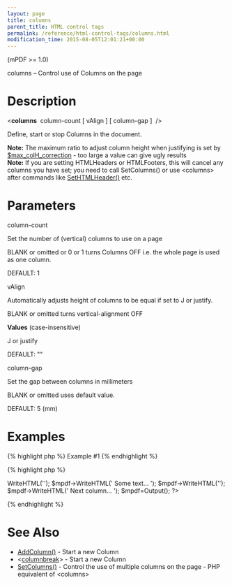 ```yaml
---
layout: page
title: columns
parent_title: HTML control tags
permalink: /reference/html-control-tags/columns.html
modification_time: 2015-08-05T12:01:21+00:00
---
```


(mPDF &gt;= 1.0)

columns – Control use of Columns on the page

# Description

&lt;<b>columns</b>&nbsp; <span class="parameter">column-count</span> [ <span class="parameter">vAlign</span> ] [ <span class="parameter">column-gap</span> ]&nbsp; /&gt;

Define, start or stop Columns in the document.

<div class="alert alert-info" role="alert"><strong>Note:</strong> The maximum ratio to adjust column height when justifying is set by <a href="{{ "/reference/mpdf-variables/max-colh-correction.html" | prepend: site.baseurl }}">$max_colH_correction</a> - too large a value can give ugly results</div>

<div class="alert alert-info" role="alert"><strong>Note:</strong> If you are setting HTMLHeaders or HTMLFooters, this will cancel any columns you have set; you need to call SetColumns() or use &lt;columns&gt; after commands like <a href="{{ "/reference/mpdf-functions/sethtmlheader.html" | prepend: site.baseurl }}">SetHTMLHeader()</a> etc.</div>

# Parameters

<span class="parameter">column-count</span>

Set the number of (vertical) columns to use on a page

<span class="smallblock">BLANK</span>&nbsp;or omitted or 0 or 1 turns Columns OFF i.e. the whole page is used as one column.

<span class="smallblock">DEFAULT</span>: 1

<span class="parameter">vAlign</span>

Automatically adjusts height of columns to be equal if set to J or justify.

<span class="smallblock">BLANK</span>&nbsp;or omitted turns vertical-alignment OFF

<b>Values</b> (case-insensitive)

J or justify

<span class="smallblock">DEFAULT</span>: ""

<span class="parameter">column-gap</span>

Set the gap between columns in millimeters

<span class="smallblock">BLANK</span>&nbsp;or omitted uses default value.

<span class="smallblock">DEFAULT</span>: 5 (mm)

# Examples

{% highlight php %}
Example #1
{% endhighlight %}

{% highlight php %}
<?php

$mpdf = new mPDF();

$mpdf->WriteHTML('<columns column-count="3" vAlign="J" column-gap="7" />');

$mpdf->WriteHTML('
Some text...
');

$mpdf->WriteHTML('<columnbreak />');

$mpdf->WriteHTML('
Next column...
');

$mpdf=Output();

?>
{% endhighlight %}

# See Also

<ul>
<li class="manual_boxlist"><a href="{{ "/reference/mpdf-functions/addcolumn.html" | prepend: site.baseurl }}">AddColumn()</a> - Start a new Column</li>
<li class="manual_boxlist">&lt;<a href="{{ "/reference/html-control-tags/columnbreak.html" | prepend: site.baseurl }}">columnbreak</a>&gt; - Start a new Column</li>
<li class="manual_boxlist"><a href="{{ "/reference/mpdf-functions/setcolumns.html" | prepend: site.baseurl }}">SetColumns()</a> - Control the use of multiple columns on the page - PHP equivalent of &lt;columns&gt;</li>
</ul>
